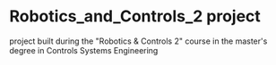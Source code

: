 # Robotics_and_Controls_2 project
project built during the "Robotics &amp; Controls 2" course in the master's degree in Controls Systems Engineering
